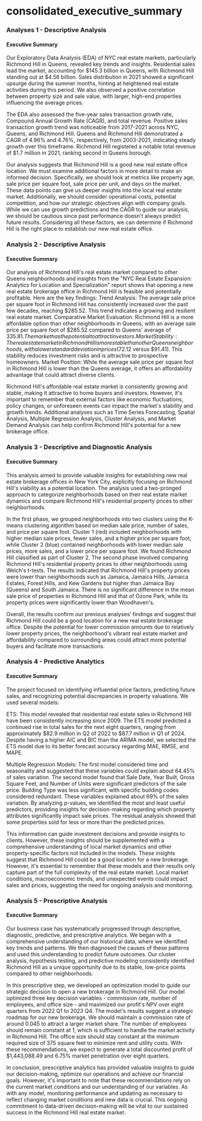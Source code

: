 # consolidated_executive_summary

### Analyses 1 - Descriptive Analysis
#### Executive Summary
Our Exploratory Data Analysis (EDA) of NYC real estate markets, particularly Richmond Hill in Queens, revealed key trends and insights. Residential sales lead the market, accounting for $145.3 billion in Queens, with Richmond Hill standing out at $4.56 billion. Sales distribution in 2021 showed a significant upsurge during the summer months, hinting at heightened real estate activities during this period. We also observed a positive correlation between property size and sale value, with larger, high-end properties influencing the average prices.

The EDA also assessed the five-year sales transaction growth rate, Compound Annual Growth Rate (CAGR), and total revenue. Positive sales transaction growth trend was noticeable from 2017-2021 across NYC, Queens, and Richmond Hill. Queens and Richmond Hill demonstrated a CAGR of 4.96% and 4.76%, respectively, from 2003-2021, indicating steady growth over this timeframe. Richmond Hill registered a notable total revenue of $1.7 million in 2021, ranking second in Queens borough.

Our analysis suggests that Richmond Hill is a good new real estate office location. We must examine additional factors in more detail to make an informed decision. Specifically, we should look at metrics like property age, sale price per square foot, sale price per unit, and days on the market. These data points can give us deeper insights into the local real estate market. Additionally, we should consider operational costs, potential competition, and how our strategic objectives align with company goals. While we can use growth predictions and the CAGR to guide our analysis, we should be cautious since past performance doesn't always predict future results. Considering all these factors, we can determine if Richmond Hill is the right place to establish our new real estate office.

### Analysis 2 - Descriptive Analysis
#### Executive Summary
Our analysis of Richmond Hill's real estate market compared to other Queens neighborhoods and insights from the "NYC Real Estate Expansion: Analytics for Location and Specialization" report shows that opening a new real estate brokerage office in Richmond Hill is feasible and potentially profitable. Here are the key findings:
Trend Analysis: The average sale price per square foot in Richmond Hill has consistently increased over the past few decades, reaching $285.52. This trend indicates a growing and resilient real estate market.
Comparative Market Evaluation: Richmond Hill is a more affordable option than other neighborhoods in Queens, with an average sale price per square foot of $285.52 compared to Queens' average of $335.81. The market has the potential to attract investors.
Market Stability: The real estate market in Richmond Hill is more stable than other Queens neighborhoods, with a lower standard deviation in prices ($72.12 versus $91.41). This stability reduces investment risks and is attractive to prospective homeowners.
Market Position: While the average sale price per square foot in Richmond Hill is lower than the Queens average, it offers an affordability advantage that could attract diverse clients.

Richmond Hill's affordable real estate market is consistently growing and stable, making it attractive to home buyers and investors. However, it's important to remember that external factors like economic fluctuations, policy changes, or unforeseen events can impact the market's stability and growth trends. Additional analyses such as Time Series Forecasting, Spatial Analysis, Multiple Regression Analysis, Cluster Analysis, and Market Demand Analysis can help confirm Richmond Hill's potential for a new brokerage office.

### Analysis 3 - Descriptive and Diagnostic Analysis
#### Executive Summary
This analysis aimed to provide valuable insights for establishing new real estate brokerage offices in New York City, explicitly focusing on Richmond Hill's viability as a potential location. The analysis used a two-pronged approach to categorize neighborhoods based on their real estate market dynamics and compare Richmond Hill's residential property prices to other neighborhoods.

In the first phase, we grouped neighborhoods into two clusters using the K-means clustering algorithm based on median sale price, number of sales, and price per square foot. Cluster 1 (red) included neighborhoods with higher median sale prices, fewer sales, and a higher price per square foot, while Cluster 2 (blue) contained neighborhoods with lower median sale prices, more sales, and a lower price per square foot. We found Richmond Hill classified as part of Cluster 2.
The second phase involved comparing Richmond Hill's residential property prices to other neighborhoods using Welch's t-tests. The results indicated that Richmond Hill's property prices were lower than neighborhoods such as Jamaica, Jamaica Hills, Jamaica Estates, Forest Hills, and Kew Gardens but higher than Jamaica Bay (Queens) and South Jamaica. There is no significant difference in the mean sale price of properties in Richmond Hill and that of Ozone Park, while its property prices were significantly lower than Woodhaven's.

Overall, the results confirm our previous analyses’ findings and suggest that Richmond Hill could be a good location for a new real estate brokerage office. Despite the potential for lower commission amounts due to relatively lower property prices, the neighborhood's vibrant real estate market and affordability compared to surrounding areas could attract more potential buyers and facilitate more transactions.

### Analysis 4 - Predictive Analytics
#### Executive Summary
The project focused on identifying influential price factors, predicting future sales, and recognizing potential discrepancies in property valuations. We used several models:

ETS:
This model revealed that residential real estate sales in Richmond Hill have been consistently increasing since 2009. The ETS model predicted a continued rise in total sales for the next eight quarters, ranging from approximately $82.9 million in Q2 of 2022 to $87.7 million in Q1 of 2024. Despite having a higher AIC and BIC than the ARIMA model, we selected the ETS model due to its better forecast accuracy regarding MAE, RMSE, and MAPE.

Multiple Regression Models:
The first model considered time and seasonality and suggested that these variables could explain about 64.45% of sales variation. The second model found that Sale Date, Year Built, Gross Square Feet, and Number of Units were significant predictors of the sale price. Building Type was less significant, with specific building codes considered redundant. These variables explained about 69% of the sales variation. By analyzing p-values, we identified the most and least useful predictors, providing insights for decision-making regarding which property attributes significantly impact sale prices. The residual analysis showed that some properties sold for less or more than the predicted prices. 

This information can guide investment decisions and provide insights to clients. However, these insights should be supplemented with a comprehensive understanding of local market dynamics and other property-specific factors not included in the models. These insights suggest that Richmond Hill could be a good location for a new brokerage. However, it's essential to remember that these models and their results only capture part of the full complexity of the real estate market. Local market conditions, macroeconomic trends, and unexpected events could impact sales and prices, suggesting the need for ongoing analysis and monitoring.

### Analysis 5 - Prescriptive Analysis
#### Executive Summary
Our business case has systematically progressed through descriptive, diagnostic, predictive, and prescriptive analytics. We began with a comprehensive understanding of our historical data, where we identified key trends and patterns. We then diagnosed the causes of these patterns and used this understanding to predict future outcomes. Our cluster analysis, hypothesis testing, and predictive modeling consistently identified Richmond Hill as a unique opportunity due to its stable, low-price points compared to other neighborhoods.

In this prescriptive step, we developed an optimization model to guide our strategic decision to open a new brokerage in Richmond Hill. Our model optimized three key decision variables - commission rate, number of employees, and office size - and maximized our profit's NPV over eight quarters from 2022 Q1 to 2023 Q4. The model's results suggest a strategic roadmap for our new brokerage. We should maintain a commission rate of around 0.045 to attract a larger market share. The number of employees should remain constant at 1, which is sufficient to handle the market activity in Richmond Hill. The office size should stay constant at the minimum required size of 375 square feet to minimize rent and utility costs. With these recommendations, we expect to generate a total discounted profit of $1,443,088.49 and 6.75% market penetration over eight quarters.

In conclusion, prescriptive analytics has provided valuable insights to guide our decision-making, optimize our operations and achieve our financial goals. However, it's important to note that these recommendations rely on the current market conditions and our understanding of our variables. As with any model, monitoring performance and updating as necessary to reflect changing market conditions and new data is crucial. This ongoing commitment to data-driven decision-making will be vital to our sustained success in the Richmond Hill real estate market.
